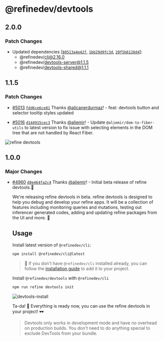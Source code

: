 # @refinedev/devtools

## 2.0.0

### Patch Changes

-   Updated dependencies [[`80513a4e42f`](https://github.com/refinedev/refine/commit/80513a4e42f8dda39e01157643594a9e4c32001b), [`1bb29d9fc3d`](https://github.com/refinedev/refine/commit/1bb29d9fc3d0f34ba8152963e99919a929b485d2), [`20f5b6128d4`](https://github.com/refinedev/refine/commit/20f5b6128d4ae85904b9b0e2845c1bb2dcae1a44)]:
    -   @refinedev/cli@2.16.0
    -   @refinedev/devtools-server@1.1.5
    -   @refinedev/devtools-shared@1.1.1

## 1.1.5

### Patch Changes

-   [#5013](https://github.com/refinedev/refine/pull/5013) [`fdd6ce6ce81`](https://github.com/refinedev/refine/commit/fdd6ce6ce81cac9fbe8ce48aab7449c1e9ff12b3) Thanks [@alicanerdurmaz](https://github.com/alicanerdurmaz)! - feat: devtools button and selector tooltip styles updated

-   [#5016](https://github.com/refinedev/refine/pull/5016) [`d144915cec3`](https://github.com/refinedev/refine/commit/d144915cec3114baeba8041184df6def555bdda2) Thanks [@aliemir](https://github.com/aliemir)! - Update `@aliemir/dom-to-fiber-utils` to latest version to fix issue with selecting elements in the DOM tree that are not handled by React Fiber.

![refine devtools](https://github.com/refinedev/refine/assets/1110414/15ed6907-d0c8-4213-9024-2f6b0a09968f)

## 1.0.0

### Major Changes

-   [#4960](https://github.com/refinedev/refine/pull/4960) [`d8e464fa2c4`](https://github.com/refinedev/refine/commit/d8e464fa2c461d0fd60050cf18247758ecdc42e3) Thanks [@aliemir](https://github.com/aliemir)! - Initial beta release of refine devtools.🎉

    We're releasing refine devtools in beta. refine devtools is designed to help you debug and develop your refine apps. It will be a collection of features including monitoring queries and mutations, testing out inferencer generated codes, adding and updating refine packages from the UI and more. 🤯

    ## Usage

    Install latest version of `@refinedev/cli`:

    ```bash
    npm install @refinedev/cli@latest
    ```

    > 🚨 If you don't have `@refinedev/cli` installed already, you can follow the [installation guide](https://refine.dev/docs/packages/documentation/cli/#how-to-add-to-an-existing-project) to add it to your project.

    Install `@refinedev/devtools` with `@refinedev/cli`

    ```bash
    npm run refine devtools init
    ```

    ![devtools-install](https://github.com/refinedev/refine/assets/23058882/7d7341cc-1edd-4cf3-b330-1796c6a8afc5)

    Ta-da! 🎉 Everything is ready now, you can use the refine devtools in your project! 🕶

    > Devtools only works in development mode and have no overhead on production builds. You don't need to do anything special to exclude DevTools from your bundle.
